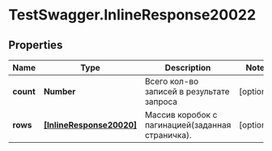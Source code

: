 # TestSwagger.InlineResponse20022

## Properties

Name | Type | Description | Notes
------------ | ------------- | ------------- | -------------
**count** | **Number** | Всего кол-во записей в результате запроса | [optional] 
**rows** | [**[InlineResponse20020]**](InlineResponse20020.md) | Массив коробок c пагинацией(заданная страничка). | [optional] 


